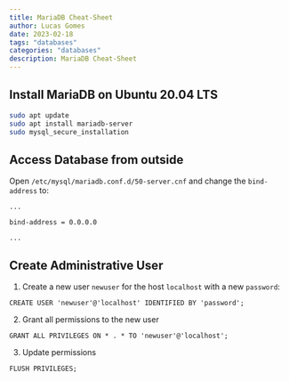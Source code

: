```yaml
---
title: MariaDB Cheat-Sheet
author: Lucas Gomes
date: 2023-02-18
tags: "databases"
categories: "databases"
description: MariaDB Cheat-Sheet
---
```


## Install MariaDB on Ubuntu 20.04 LTS

```bash
sudo apt update
sudo apt install mariadb-server
sudo mysql_secure_installation
```

## Access Database from outside

Open `/etc/mysql/mariadb.conf.d/50-server.cnf` and change the `bind-address` to:

```
...

bind-address = 0.0.0.0

...
```

## Create Administrative User

1. Create a new user `newuser` for the host `localhost` with a new `password`:

```mysql
CREATE USER 'newuser'@'localhost' IDENTIFIED BY 'password';
```

2. Grant all permissions to the new user

```mysql
GRANT ALL PRIVILEGES ON * . * TO 'newuser'@'localhost';
```

3. Update permissions

```mysql
FLUSH PRIVILEGES;
```
